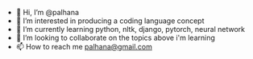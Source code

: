 - 👋 Hi, I’m @palhana
- 👀 I’m interested in producing a coding language concept
- 🌱 I’m currently learning python, nltk, django, pytorch, neural network
- 💞️ I’m looking to collaborate on the topics above i'm learning
- 📫 How to reach me palhana@gmail.com

<!---
palhana/palhana is a ✨ special ✨ repository because its `README.md` (this file) appears on your GitHub profile.
You can click the Preview link to take a look at your changes.
--->
